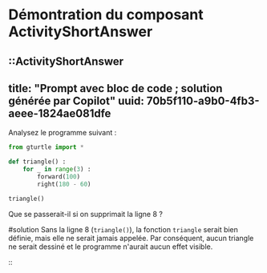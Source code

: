# Démontration du composant ActivityShortAnswer

::ActivityShortAnswer
---
title: "Prompt avec bloc de code ; solution générée par Copilot"
uuid: 70b5f110-a9b0-4fb3-aeee-1824ae081dfe
---

Analysez le programme suivant :
```python
from gturtle import *

def triangle() :
    for _ in range(3) :
        forward(100)
        right(180 - 60)

triangle()
```

Que se passerait-il si on supprimait la ligne 8 ?

#solution
Sans la ligne 8 (`triangle()`), la fonction `triangle` serait bien définie, mais elle ne serait jamais appelée. Par conséquent, aucun triangle ne serait dessiné et le programme n'aurait aucun effet visible.

::
